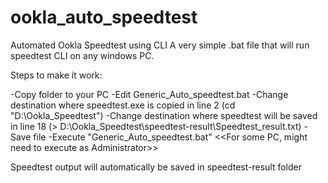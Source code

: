 # ookla_auto_speedtest
Automated Ookla Speedtest using CLI
A very simple .bat file that will run speedtest CLI on any windows PC.

Steps to make it work:

-Copy folder to your PC
-Edit Generic_Auto_speedtest.bat
-Change destination where speedtest.exe is copied in line 2 (cd "D:\Ookla_Speedtest") 
-Change destination where speedtest will be saved in line 18 (> D:\Ookla_Speedtest\speedtest-result\Speedtest_result.txt)
-Save file
-Execute "Generic_Auto_speedtest.bat" <<For some PC, might need to execute as Administrator>>

Speedtest output will automatically be saved in speedtest-result folder

